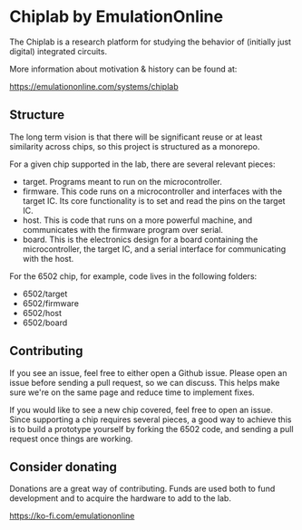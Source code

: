 # Chiplab by EmulationOnline

The Chiplab is a research platform for studying the behavior of (initially just digital)
integrated circuits. 

More information about motivation & history can be found at:

https://emulationonline.com/systems/chiplab

## Structure

The long term vision is that there will be significant reuse or at least
similarity across chips, so this project is structured as a monorepo.

For a given chip supported in the lab, there are several relevant pieces:
- target. Programs meant to run on the microcontroller.
- firmware. This code runs on a microcontroller and interfaces with the 
target IC. Its core functionality is to set and read the pins
on the target IC.
- host. This is code that runs on a more powerful machine, and communicates
with the firmware program over serial.
- board. This is the electronics design for a board containing the
microcontroller, the target IC, and a serial interface for communicating
with the host.

For the 6502 chip, for example, code lives in the following folders:
- 6502/target
- 6502/firmware
- 6502/host
- 6502/board

## Contributing

If you see an issue, feel free to either open a Github issue. Please open an
issue before sending a pull request, so we can discuss. This helps make sure
we're on the same page and reduce time to implement fixes.

If you would like to see a new chip covered, feel free to open an issue. Since
supporting a chip requires several pieces, a good way to achieve this is to
build a prototype yourself by forking the 6502 code, and sending a pull request
once things are working.

## Consider donating

Donations are a great way of contributing. Funds are used both to fund
development and to acquire the hardware to add to the lab.

https://ko-fi.com/emulationonline
